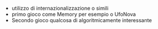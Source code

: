- utilizzo di internazionalizzazione o simili
- primo gioco come Memory per esempio o UfoNova
- Secondo gioco qualcosa di algoritmicamente interessante
